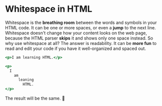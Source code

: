 # Whitespace in HTML

Whitespace is the **breathing room** between the words and symbols in your HTML code.
It can be one or more spaces, or even a **jump** to the next line.
Whitespace doesn't change how your content looks on the web page,
because the HTML parser **skips** it and shows only one space instead.
So why use whitespace at all? The answer is readability.
It can be **more fun** to read and edit your code if you have it well-organized and spaced out.

```htm
<p>I am learning HTML.</p>

<p>
  I
    am
      leaning
        HTML.
</p>
```

The result will be the same. 🙌
